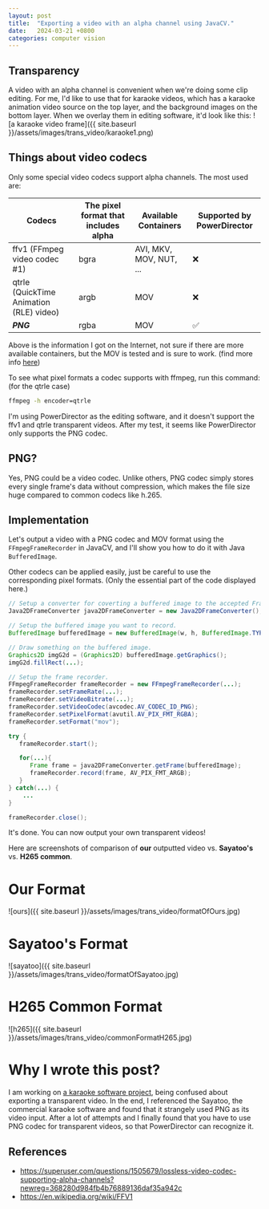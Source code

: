 ```yaml
---
layout: post
title:  "Exporting a video with an alpha channel using JavaCV."
date:   2024-03-21 +0800
categories: computer vision
---
```


## Transparency
A video with an alpha channel is convenient when we're doing some clip editing. For me, I'd like to use that for karaoke
videos, which has a karaoke animation video source on the top layer, and the background images on the bottom layer. When
we overlay them in editing software, it'd look like this:
![a karaoke video frame]({{ site.baseurl }}/assets/images/trans_video/karaoke1.png)

## Things about video codecs
Only some special video codecs support alpha channels. The most used are:

| Codecs                                  | The pixel format that includes alpha | Available Containers    | Supported by PowerDirector |
| --------------------------------------- | ------------------------------------ | ----------------------- | -------------------------- |
| ffv1 (FFmpeg video codec #1)            | bgra                                 | AVI, MKV, MOV, NUT, ... | ❌                          |
| qtrle (QuickTime Animation (RLE) video) | argb                                 | MOV                     | ❌                          |
| ***PNG***                               | rgba                                 | MOV                     | ✅                          |

Above is the information I got on the Internet, not sure if there are more available containers, but the MOV is tested and 
is sure to work.
(find more info [here](https://superuser.com/questions/1505679/lossless-video-codec-supporting-alpha-channels?newreg=368280d984fb4b76889136daf35a942c))

To see what pixel formats a codec supports with ffmpeg, run this command: (for the qtrle case)
``` bash
ffmpeg -h encoder=qtrle
```

I'm using PowerDirector as the editing software, and it doesn't support the ffv1 and qtrle transparent videos. After my 
test, it seems like PowerDirector only supports the PNG codec.

## PNG?
Yes, PNG could be a video codec. Unlike others, PNG codec simply stores every single frame's data without compression, 
which makes the file size huge compared to common codecs like h.265.

## Implementation

Let's output a video with a PNG codec and MOV format using the `FFmpegFrameRecorder` in JavaCV,
and I'll show you how to do it with Java `BufferedImage`.

Other codecs can be applied easily, just be careful to use the corresponding pixel formats.
(Only the essential part of the code displayed here.)
``` java
// Setup a converter for coverting a buffered image to the accepted Frame format.
Java2DFrameConverter java2DFrameConverter = new Java2DFrameConverter();

// Setup the buffered image you want to record.
BufferedImage bufferedImage = new BufferedImage(w, h, BufferedImage.TYPE_INT_ARGB);

// Draw something on the buffered image.
Graphics2D imgG2d = (Graphics2D) bufferedImage.getGraphics();
imgG2d.fillRect(...);

// Setup the frame recorder.
FFmpegFrameRecorder frameRecorder = new FFmpegFrameRecorder(...);
frameRecorder.setFrameRate(...);
frameRecorder.setVideoBitrate(...);
frameRecorder.setVideoCodec(avcodec.AV_CODEC_ID_PNG);
frameRecorder.setPixelFormat(avutil.AV_PIX_FMT_RGBA);
frameRecorder.setFormat("mov");

try {
   frameRecorder.start();

   for(...){
      Frame frame = java2DFrameConverter.getFrame(bufferedImage);
      frameRecorder.record(frame, AV_PIX_FMT_ARGB);
   } 
} catch(...) {
    ...
}

frameRecorder.close();
```

It's done. You can now output your own transparent videos!

Here are screenshots of comparison of **our** outputted video vs. **Sayatoo's** vs. **H265 common**.
# Our Format                                             
![ours]({{ site.baseurl }}/assets/images/trans_video/formatOfOurs.jpg)

# Sayatoo's Format                      
![sayatoo]({{ site.baseurl }}/assets/images/trans_video/formatOfSayatoo.jpg) 

# H265 Common Format                   
![h265]({{ site.baseurl }}/assets/images/trans_video/commonFormatH265.jpg)


# Why I wrote this post?
I am working on [a karaoke software project](https://github.com/Bowen951209/open-karaoke-toolkit), being confused about
exporting a transparent video. In the end, I referenced the Sayatoo, the commercial karaoke software and found that it 
strangely used PNG as its video input. After a lot of attempts and I finally found that you have to use PNG codec for 
transparent videos, so that PowerDirector can recognize it.

## References
 - <https://superuser.com/questions/1505679/lossless-video-codec-supporting-alpha-channels?newreg=368280d984fb4b76889136daf35a942c>
 - <https://en.wikipedia.org/wiki/FFV1>